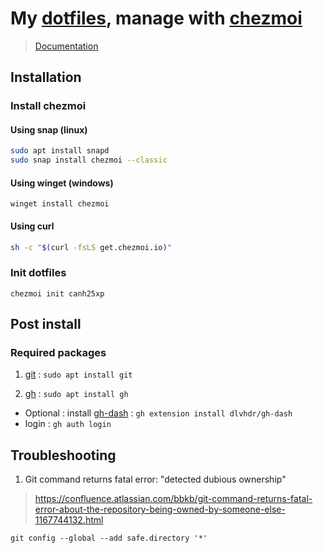 # My [dotfiles](https://github.com/canh25xp/dotfiles), manage with [chezmoi](https://github.com/canh25xp/dotfiles)
> [Documentation](https://www.chezmoi.io/)

## Installation

### Install chezmoi

#### Using snap (linux)
```bash
sudo apt install snapd
sudo snap install chezmoi --classic
```

#### Using winget (windows)
```pwsh
winget install chezmoi
```

#### Using curl
```bash
sh -c "$(curl -fsLS get.chezmoi.io)"
```

### Init dotfiles

```
chezmoi init canh25xp
```

## Post install

### Required packages

1. [git](https://github.com/git/git) : `sudo apt install git`

2. [gh](https://github.com/cli/cli) : `sudo apt install gh`
- Optional : install [gh-dash](https://github.com/dlvhdr/gh-dash) : `gh extension install dlvhdr/gh-dash`
- login : `gh auth login`

## Troubleshooting

1. Git command returns fatal error: "detected dubious ownership"
> https://confluence.atlassian.com/bbkb/git-command-returns-fatal-error-about-the-repository-being-owned-by-someone-else-1167744132.html

```
git config --global --add safe.directory '*'
```

